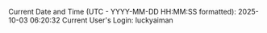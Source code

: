 Current Date and Time (UTC - YYYY-MM-DD HH:MM:SS formatted): 2025-10-03 06:20:32
Current User's Login: luckyaiman

